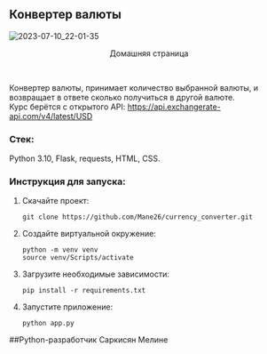 ## Конвертер валюты

![2023-07-10_22-01-35](https://github.com/Mane26/currency_converter_flask/assets/96689510/20e0d502-63c1-4580-a898-14c6dc81a704)
<p align=center>Домашняя страница</p>
<br>

Конвертер валюты, принимает количество выбранной валюты, 
и возвращает в ответе сколько получиться в другой валюте.<br>
Курс берётся с открытого API: https://api.exchangerate-api.com/v4/latest/USD

### Стек:

Python 3.10, Flask, requests, HTML, CSS.

### Инструкция для запуска:

1. Скачайте проект:
   ```
   git clone https://github.com/Mane26/currency_converter.git
   ```
2. Создайте виртуальной окружение:
   ```
   python -m venv venv
   source venv/Scripts/activate 
   ```
3. Загрузите необходимые зависимости:
    ```
    pip install -r requirements.txt
    ```
4. Запустите приложение:
    ```
    python app.py
    ```


##Python-разработчик Саркисян Мелине

